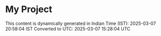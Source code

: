 # My Project

This content is dynamically generated in Indian Time (IST): 2025-03-07 20:58:04 IST
Converted to UTC: 2025-03-07 15:28:04 UTC
